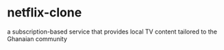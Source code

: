 # netflix-clone
a subscription-based service that provides local TV content tailored to the Ghanaian community

